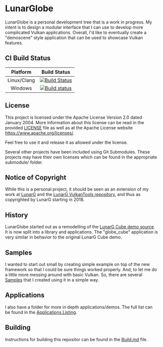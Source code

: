 # LunarGlobe

LunarGlobe is a personal development tree that is a work in progress.
My intent is to design a modular interface that I can use to develop
more complicated Vulkan applications.
Overall, I'd like to eventually create a "demoscene" style application
that can be used to showcase Vulkan features.


## CI Build Status
| Platform | Build Status |
|:--------:|:------------:|
| Linux/Clang | [![Build Status](https://travis-ci.com/MarkY-LunarG/LunarGlobe.svg?branch=master)](https://travis-ci.com/MarkY-LunarG/LunarGlobe) |
| Windows | [![Build status](https://ci.appveyor.com/api/projects/status/ifpbda8eb0e47764/branch/master?svg=true)](https://ci.appveyor.com/project/MarkY-LunarG/lunarglobe/branch/master) |

## License

This project is licensed under the Apache License Version 2.0 dated
January 2004.
More information about this license can be read in the provided
[LICENSE](LICENSE) file as well as at the Apache License
website https://www.apache.org/licenses/.

Feel free to use it and release it as allowed under the license.

Several other projects have been included using Git Submodules.
These projects may have their own licenses which can be found in
the appropriate submodule/<project> folder.

## Notice of Copyright

While this is a personal project, it should be seen as an extension
of my work at [LunarG](https://www.lunarg.com) and the
[LunarG VulkanTools repository](https://github.com/KhronosGroup/Vulkan-Tools), and
thus as copyrighted by LunarG starting in 2018.


## History

LunarGlobe started out as a remodelling of the
[LunarG Cube demo source](https://github.com/KhronosGroup/Vulkan-Tools/tree/master/cube).
It is now split into a library and applications.  The "globe_cube"
application is very similar in behavior to the original LunarG Cube demo.

## Samples

I wanted to start out small by creating simple example on top of the new framework
so that I could be sure things worked properly.  And, to let me do a little more messing
around with basic Vulkan.  So, there are several [Samples](./samples/README.md) that
I created using it in a simple way.

## Applications

I also have a folder for more in depth applications/demos.  The full list can be found in the
[Applications Listing](./apps/README.md).

## Building

Instructions for building this repositor can be found in the [Build.md](./BUILD.md)
file.

